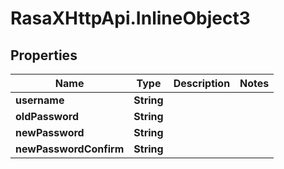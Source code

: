 # RasaXHttpApi.InlineObject3

## Properties

Name | Type | Description | Notes
------------ | ------------- | ------------- | -------------
**username** | **String** |  | 
**oldPassword** | **String** |  | 
**newPassword** | **String** |  | 
**newPasswordConfirm** | **String** |  | 


